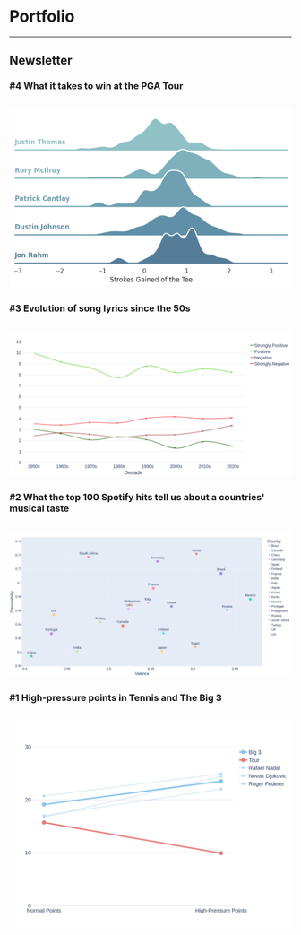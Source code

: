 # Portfolio

---

## Newsletter

### #4 What it takes to win at the PGA Tour

[<img src="images/driving_p.png"/>](https://chusikowski.substack.com/p/what-does-it-take-to-win-a-pga-tour)
---

### #3 Evolution of song lyrics since the 50s

[<img src="images/newplot(50).png"/>](https://chusikowski.substack.com/p/evolution-of-song-lyrics-since-the)
---

### #2 What the top 100 Spotify hits tell us about a countries' musical taste

[<img src="images/newplot(37).png"/>](https://chusikowski.substack.com/p/the-spotify-series-1)
---

### #1 High-pressure points in Tennis and The Big 3

[<img src="images/newplot(3).png"/>](https://chusikowski.substack.com/p/high-pressure-points-in-tennis-and)
---
